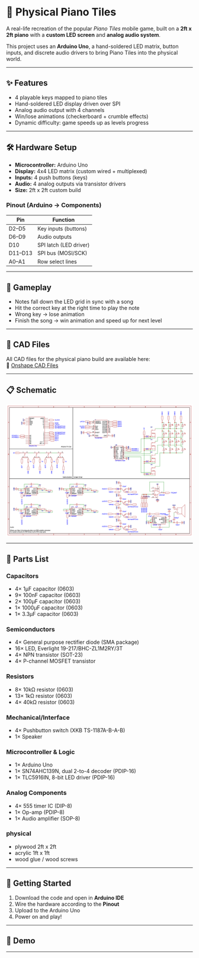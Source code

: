 # 🎹 Physical Piano Tiles

A real-life recreation of the popular *Piano Tiles* mobile game, built on a **2ft x 2ft piano** with a **custom LED screen** and **analog audio system**.  

This project uses an **Arduino Uno**, a hand-soldered LED matrix, button inputs, and discrete audio drivers to bring Piano Tiles into the physical world.  

---

## ✨ Features
- 4 playable keys mapped to piano tiles  
- Hand-soldered LED display driven over SPI  
- Analog audio output with 4 channels  
- Win/lose animations (checkerboard + crumble effects)  
- Dynamic difficulty: game speeds up as levels progress   

---

## 🛠️ Hardware Setup
- **Microcontroller:** Arduino Uno  
- **Display:** 4x4 LED matrix (custom wired + multiplexed)  
- **Inputs:** 4 push buttons (keys)  
- **Audio:** 4 analog outputs via transistor drivers  
- **Size:** 2ft x 2ft custom build  

### Pinout (Arduino → Components)
| Pin   | Function          |
|-------|------------------|
| D2–D5 | Key inputs (buttons) |
| D6–D9 | Audio outputs     |
| D10   | SPI latch (LED driver) |
| D11–D13 | SPI bus (MOSI/SCK) |
| A0–A1 | Row select lines  |

---

## 🎵 Gameplay
- Notes fall down the LED grid in sync with a song  
- Hit the correct key at the right time to play the note  
- Wrong key → lose animation  
- Finish the song → win animation and speed up for next level  

---

## 📂 CAD Files
All CAD files for the physical piano build are available here:  
🔗 [Onshape CAD Files](https://cad.onshape.com/documents/6f750370d802f45d631022e7/w/77947f8f69402a572d0c1280/e/21f73c9ca73a5f59ce34e73c?renderMode=0&uiState=686adfc845e90a37d9e83f3e)

---

## 📋 Schematic
![Piano Tiles Schematic](Images/SCH_PianoTiles_1-PianoTiles_2025-08-21.png)

---

## 🔧 Parts List

### Capacitors
- 4× 1µF capacitor (0603)
- 9× 100nF capacitor (0603)  
- 2× 100µF capacitor (0603)
- 1× 1000µF capacitor (0603)
- 1× 3.3µF capacitor (0603)

### Semiconductors
- 4× General purpose rectifier diode (SMA package)
- 16× LED, Everlight 19-217/BHC-ZL1M2RY/3T
- 4× NPN transistor (SOT-23)
- 4× P-channel MOSFET transistor

### Resistors
- 8× 10kΩ resistor (0603)
- 13× 1kΩ resistor (0603)
- 4× 40kΩ resistor (0603)

### Mechanical/Interface
- 4× Pushbutton switch (XKB TS-1187A-B-A-B)
- 1× Speaker

### Microcontroller & Logic
- 1× Arduino Uno
- 1× SN74AHC139N, dual 2-to-4 decoder (PDIP-16)
- 1× TLC5916IN, 8-bit LED driver (PDIP-16)

### Analog Components
- 4× 555 timer IC (DIP-8)
- 1× Op-amp (PDIP-8)
- 1× Audio amplifier (SOP-8)


### physical

- plywood 2ft x 2ft
- acrylic 1ft x 1ft
- wood glue / wood screws

---



## 🚀 Getting Started
1. Download the code and open in **Arduino IDE**  
2. Wire the hardware according to the **Pinout**  
3. Upload to the Arduino Uno  
4. Power on and play!  

---

## 🎨 Demo
  

---
